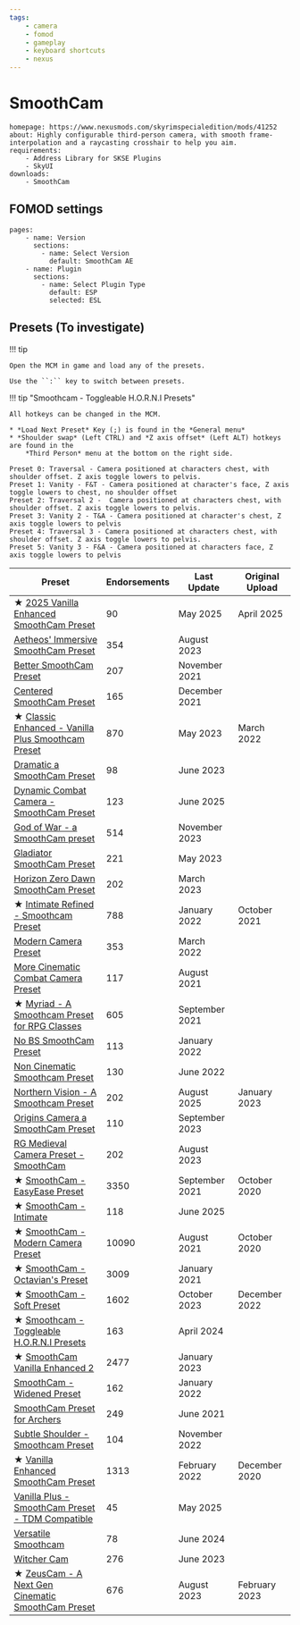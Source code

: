 ```yaml
---
tags:
    - camera
    - fomod
    - gameplay
    - keyboard shortcuts
    - nexus
---
```


# SmoothCam

```project_info
homepage: https://www.nexusmods.com/skyrimspecialedition/mods/41252
about: Highly configurable third-person camera, with smooth frame-interpolation and a raycasting crosshair to help you aim.
requirements:
    - Address Library for SKSE Plugins
    - SkyUI
downloads:
    - SmoothCam
```

## FOMOD settings

```fomod_settings
pages:
    - name: Version
      sections:
        - name: Select Version
          default: SmoothCam AE
    - name: Plugin
      sections:
        - name: Select Plugin Type
          default: ESP
          selected: ESL
```

## Presets (To investigate)

!!! tip

    Open the MCM in game and load any of the presets.

    Use the ``:`` key to switch between presets.

!!! tip "Smoothcam - Toggleable H.O.R.N.I Presets"

    All hotkeys can be changed in the MCM.

    * *Load Next Preset* Key (;) is found in the *General menu*
    * *Shoulder swap* (Left CTRL) and *Z axis offset* (Left ALT) hotkeys are found in the
        *Third Person* menu at the bottom on the right side.

    Preset 0: Traversal - Camera positioned at characters chest, with shoulder offset. Z axis toggle lowers to pelvis.
    Preset 1: Vanity - F&T - Camera positioned at character's face, Z axis toggle lowers to chest, no shoulder offset
    Preset 2: Traversal 2 -  Camera positioned at characters chest, with shoulder offset. Z axis toggle lowers to pelvis.
    Preset 3: Vanity 2 - T&A - Camera positioned at character's chest, Z axis toggle lowers to pelvis
    Preset 4: Traversal 3 - Camera positioned at characters chest, with shoulder offset. Z axis toggle lowers to pelvis.
    Preset 5: Vanity 3 - F&A - Camera positioned at characters face, Z axis toggle lowers to pelvis

| Preset | Endorsements | Last Update | Original Upload |
|---|---|---|---|
| ★ [2025 Vanilla Enhanced SmoothCam Preset](https://www.nexusmods.com/skyrimspecialedition/mods/148561) | 90 | May 2025 | April 2025 |
| [Aetheos' Immersive SmoothCam Preset](https://www.nexusmods.com/skyrimspecialedition/mods/97730) | 354 | August 2023 ||
| [Better SmoothCam Preset](https://www.nexusmods.com/skyrimspecialedition/mods/58614) | 207 | November 2021 ||
| [Centered SmoothCam Preset](https://www.nexusmods.com/skyrimspecialedition/mods/60290) | 165 | December 2021 ||
| ★ [Classic Enhanced - Vanilla Plus Smoothcam Preset](https://www.nexusmods.com/skyrimspecialedition/mods/65521) | 870 | May 2023 | March 2022 |
| [Dramatic a SmoothCam Preset](https://www.nexusmods.com/skyrimspecialedition/mods/93081) | 98 | June 2023 ||
| [Dynamic Combat Camera - SmoothCam Preset](https://www.nexusmods.com/skyrimspecialedition/mods/153199) | 123 | June 2025 ||
| [God of War - a SmoothCam preset](https://www.nexusmods.com/skyrimspecialedition/mods/104463) | 514 | November 2023 |
| [Gladiator SmoothCam Preset](https://www.nexusmods.com/skyrimspecialedition/mods/91562) | 221 | May 2023 ||
| [Horizon Zero Dawn SmoothCam Preset](https://www.nexusmods.com/skyrimspecialedition/mods/87022) | 202 | March 2023 |
| ★ [Intimate Refined - Smoothcam Preset](https://www.nexusmods.com/skyrimspecialedition/mods/57436) | 788 | January 2022 | October 2021 |
| [Modern Camera Preset](https://www.nexusmods.com/skyrimspecialedition/mods/65085) | 353 |March 2022 ||
| [More Cinematic Combat Camera Preset](https://www.nexusmods.com/skyrimspecialedition/mods/54496) | 117 | August 2021 ||
| ★ [Myriad - A Smoothcam Preset for RPG Classes](https://www.nexusmods.com/skyrimspecialedition/mods/55408) | 605 | September 2021 ||
| [No BS SmoothCam Preset](https://www.nexusmods.com/skyrimspecialedition/mods/62041) | 113 | January 2022 ||
| [Non Cinematic Smoothcam Preset](https://www.nexusmods.com/skyrimspecialedition/mods/68688) | 130 | June 2022 ||
| [Northern Vision - A Smoothcam Preset](https://www.nexusmods.com/skyrimspecialedition/mods/82581) | 202 | August 2025 | January 2023 |
| [Origins Camera a SmoothCam Preset](https://www.nexusmods.com/skyrimspecialedition/mods/100133) | 110 | September 2023 ||
| [RG Medieval Camera Preset - SmoothCam](https://www.nexusmods.com/skyrimspecialedition/mods/98574) | 202 | August 2023 ||
| ★ [SmoothCam - EasyEase Preset](https://www.nexusmods.com/skyrimspecialedition/mods/41395) | 3350 | September 2021 | October 2020 |
| ★ [SmoothCam - Intimate](https://www.nexusmods.com/skyrimspecialedition/mods/152618) | 118 | June 2025 ||
| ★ [SmoothCam - Modern Camera Preset](https://www.nexusmods.com/skyrimspecialedition/mods/41636) | 10090 | August 2021 | October 2020 |
| ★ [SmoothCam - Octavian's Preset](https://www.nexusmods.com/skyrimspecialedition/mods/43927) | 3009 | January 2021 ||
| ★ [SmoothCam - Soft Preset](https://www.nexusmods.com/skyrimspecialedition/mods/81228) | 1602 | October 2023 | December 2022 |
| ★ [Smoothcam - Toggleable H.O.R.N.I Presets](https://www.nexusmods.com/skyrimspecialedition/mods/117400) | 163 | April 2024 ||
| ★ [SmoothCam Vanilla Enhanced 2](https://www.nexusmods.com/skyrimspecialedition/mods/82481) | 2477 | January 2023 ||
| [SmoothCam - Widened Preset](https://www.nexusmods.com/skyrimspecialedition/mods/61325) | 162 | January 2022 ||
| [SmoothCam Preset for Archers](https://www.nexusmods.com/skyrimspecialedition/mods/51549) | 249 | June 2021 ||
| [Subtle Shoulder - Smoothcam Preset](https://www.nexusmods.com/skyrimspecialedition/mods/78792) | 104 | November 2022 ||
| ★ [Vanilla Enhanced SmoothCam Preset](https://www.nexusmods.com/skyrimspecialedition/mods/43092) | 1313 | February 2022 | December 2020 |
| [Vanilla Plus - SmoothCam Preset - TDM Compatible](https://www.nexusmods.com/skyrimspecialedition/mods/150441) | 45 | May 2025 ||
| [Versatile Smoothcam](https://www.nexusmods.com/skyrimspecialedition/mods/121198) | 78 | June 2024 ||
| [Witcher Cam](https://www.nexusmods.com/skyrimspecialedition/mods/92743) | 276 | June 2023 ||
| ★ [ZeusCam - A Next Gen Cinematic SmoothCam Preset](https://www.nexusmods.com/skyrimspecialedition/mods/85183) | 676 | August 2023 | February 2023 |
